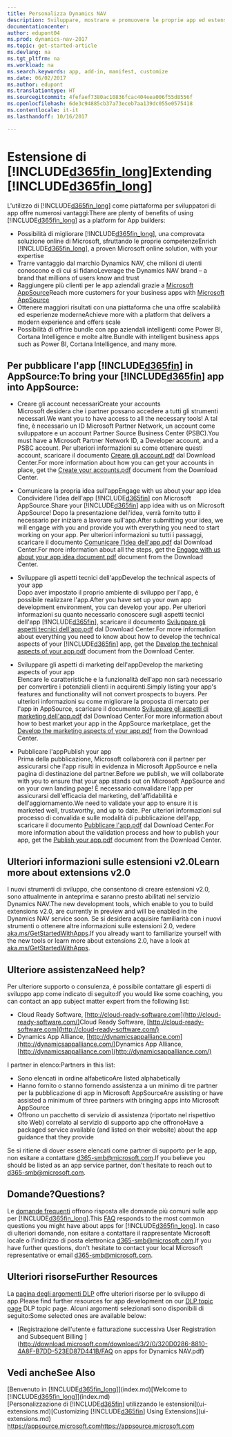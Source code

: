 ```yaml
---
title: Personalizza Dynamics NAV
description: Sviluppare, mostrare e promuovere le proprie app ed estensioni per Dynamics NAV.
documentationcenter: 
author: edupont04
ms.prod: dynamics-nav-2017
ms.topic: get-started-article
ms.devlang: na
ms.tgt_pltfrm: na
ms.workload: na
ms.search.keywords: app, add-in, manifest, customize
ms.date: 06/02/2017
ms.author: edupont
ms.translationtype: HT
ms.sourcegitcommit: 4fefaef7380ac10836fcac404eea006f55d8556f
ms.openlocfilehash: 6de3c94885cb37a73eceb7aa139dc055e0575418
ms.contentlocale: it-it
ms.lasthandoff: 10/16/2017

---
```

# <a name="extending-included365finlongincludesd365finlongmdmd"></a><span data-ttu-id="670a4-103">Estensione di [!INCLUDE[d365fin_long](includes/d365fin_long_md.md)]</span><span class="sxs-lookup"><span data-stu-id="670a4-103">Extending [!INCLUDE[d365fin_long](includes/d365fin_long_md.md)]</span></span>
<span data-ttu-id="670a4-104">L'utilizzo di [!INCLUDE[d365fin_long](includes/d365fin_long_md.md)] come piattaforma per sviluppatori di app offre numerosi vantaggi:</span><span class="sxs-lookup"><span data-stu-id="670a4-104">There are plenty of benefits of using [!INCLUDE[d365fin_long](includes/d365fin_long_md.md)] as a platform for App builders:</span></span>

* <span data-ttu-id="670a4-105">Possibilità di migliorare [!INCLUDE[d365fin_long](includes/d365fin_long_md.md)], una comprovata soluzione online di Microsoft, sfruttando le proprie competenze</span><span class="sxs-lookup"><span data-stu-id="670a4-105">Enrich [!INCLUDE[d365fin_long](includes/d365fin_long_md.md)], a proven Microsoft online solution, with your expertise</span></span>  
* <span data-ttu-id="670a4-106">Trarre vantaggio dal marchio Dynamics NAV, che milioni di utenti conoscono e di cui si fidano</span><span class="sxs-lookup"><span data-stu-id="670a4-106">Leverage the Dynamics NAV brand – a brand that millions of users know and trust</span></span>  
* <span data-ttu-id="670a4-107">Raggiungere più clienti per le app aziendali grazie a [Microsoft AppSource](https://appsource.microsoft.com/)</span><span class="sxs-lookup"><span data-stu-id="670a4-107">Reach more customers for your business apps with [Microsoft AppSource](https://appsource.microsoft.com/)</span></span>  
* <span data-ttu-id="670a4-108">Ottenere maggiori risultati con una piattaforma che una offre scalabilità ed esperienze moderne</span><span class="sxs-lookup"><span data-stu-id="670a4-108">Achieve more with a platform that delivers a modern experience and offers scale</span></span>  
* <span data-ttu-id="670a4-109">Possibilità di offrire bundle con app aziendali intelligenti come Power BI, Cortana Intelligence e molte altre.</span><span class="sxs-lookup"><span data-stu-id="670a4-109">Bundle with intelligent business apps such as Power BI, Cortana Intelligence, and many more.</span></span>  

## <a name="to-bring-your-included365finincludesd365finmdmd-app-into-appsource"></a><span data-ttu-id="670a4-110">Per pubblicare l'app [!INCLUDE[d365fin](includes/d365fin_md.md)] in AppSource:</span><span class="sxs-lookup"><span data-stu-id="670a4-110">To bring your [!INCLUDE[d365fin](includes/d365fin_md.md)] app into AppSource:</span></span>
+ <span data-ttu-id="670a4-111">Creare gli account necessari</span><span class="sxs-lookup"><span data-stu-id="670a4-111">Create your accounts</span></span>  
<span data-ttu-id="670a4-112">Microsoft desidera che i partner possano accedere a tutti gli strumenti necessari.</span><span class="sxs-lookup"><span data-stu-id="670a4-112">We want you to have access to all the necessary tools!</span></span> <span data-ttu-id="670a4-113">A tal fine, è necessario un ID Microsoft Partner Network, un account come sviluppatore e un account Partner Source Business Center (PSBC).</span><span class="sxs-lookup"><span data-stu-id="670a4-113">You must have a Microsoft Partner Network ID, a Developer account, and a PSBC account.</span></span>
<span data-ttu-id="670a4-114">Per ulteriori informazioni su come ottenere questi account, scaricare il documento [Creare gli account.pdf](https://go.microsoft.com/fwlink/?linkid=841514) dal Download Center.</span><span class="sxs-lookup"><span data-stu-id="670a4-114">For more information about how you can get your accounts in place, get the [Create your accounts.pdf](https://go.microsoft.com/fwlink/?linkid=841514) document from the Download Center.</span></span>

+ <span data-ttu-id="670a4-115">Comunicare la propria idea sull'app</span><span class="sxs-lookup"><span data-stu-id="670a4-115">Engage with us about your app idea</span></span>  
<span data-ttu-id="670a4-116">Condividere l'idea dell'app [!INCLUDE[d365fin](includes/d365fin_md.md)] con Microsoft AppSource.</span><span class="sxs-lookup"><span data-stu-id="670a4-116">Share your [!INCLUDE[d365fin](includes/d365fin_md.md)] app idea with us on Microsoft AppSource!</span></span> <span data-ttu-id="670a4-117">Dopo la presentazione dell'idea, verrà fornito tutto il necessario per iniziare a lavorare sull'app.</span><span class="sxs-lookup"><span data-stu-id="670a4-117">After submitting your idea, we will engage with you and provide you with everything you need to start working on your app.</span></span>
<span data-ttu-id="670a4-118">Per ulteriori informazioni su tutti i passaggi, scaricare il documento [Comunicare l'idea dell'app.pdf](https://go.microsoft.com/fwlink/?linkid=841515) dal Download Center.</span><span class="sxs-lookup"><span data-stu-id="670a4-118">For more information about all the steps, get the [Engage with us about your app idea document.pdf](https://go.microsoft.com/fwlink/?linkid=841515) document from the Download Center.</span></span>

+ <span data-ttu-id="670a4-119">Sviluppare gli aspetti tecnici dell'app</span><span class="sxs-lookup"><span data-stu-id="670a4-119">Develop the technical aspects of your app</span></span>    
<span data-ttu-id="670a4-120">Dopo aver impostato il proprio ambiente di sviluppo per l'app, è possibile realizzare l'app.</span><span class="sxs-lookup"><span data-stu-id="670a4-120">After you have set up your own app development environment, you can develop your app.</span></span>
<span data-ttu-id="670a4-121">Per ulteriori informazioni su quanto necessario conoscere sugli aspetti tecnici dell'app [!INCLUDE[d365fin](includes/d365fin_md.md)], scaricare il documento [Sviluppare gli aspetti tecnici dell'app.pdf](https://go.microsoft.com/fwlink/?linkid=841516) dal Download Center.</span><span class="sxs-lookup"><span data-stu-id="670a4-121">For more information about everything you need to know about how to develop the technical aspects of your [!INCLUDE[d365fin](includes/d365fin_md.md)] app, get the [Develop the technical aspects of your app.pdf](https://go.microsoft.com/fwlink/?linkid=841516) document from the Download Center.</span></span>

+ <span data-ttu-id="670a4-122">Sviluppare gli aspetti di marketing dell'app</span><span class="sxs-lookup"><span data-stu-id="670a4-122">Develop the marketing aspects of your app</span></span>  
<span data-ttu-id="670a4-123">Elencare le caratteristiche e la funzionalità dell'app non sarà necessario per convertire i potenziali clienti in acquirenti.</span><span class="sxs-lookup"><span data-stu-id="670a4-123">Simply listing your app's features and functionality will not convert prospects to buyers.</span></span> <span data-ttu-id="670a4-124">Per ulteriori informazioni su come migliorare la proposta di mercato per l'app in AppSource, scaricare il documento [Sviluppare gli aspetti di marketing dell'app.pdf](https://go.microsoft.com/fwlink/?linkid=841518) dal Download Center.</span><span class="sxs-lookup"><span data-stu-id="670a4-124">For more information about how to best market your app in the AppSource marketplace, get the [Develop the marketing aspects of your app.pdf](https://go.microsoft.com/fwlink/?linkid=841518) from the Download Center.</span></span>

+ <span data-ttu-id="670a4-125">Pubblicare l'app</span><span class="sxs-lookup"><span data-stu-id="670a4-125">Publish your app</span></span>  
<span data-ttu-id="670a4-126">Prima della pubblicazione, Microsoft collaborerà con il partner per assicurarsi che l'app risulti in evidenza in Microsoft AppSource e nella pagina di destinazione del partner.</span><span class="sxs-lookup"><span data-stu-id="670a4-126">Before we publish, we will collaborate with you to ensure that your app stands out on Microsoft AppSource and on your own landing page!</span></span> <span data-ttu-id="670a4-127">È necessario convalidare l'app per assicurarsi dell'efficacia del marketing, dell'affidabilità e dell'aggiornamento.</span><span class="sxs-lookup"><span data-stu-id="670a4-127">We need to validate your app to ensure it is marketed well, trustworthy, and up to date.</span></span>
<span data-ttu-id="670a4-128">Per ulteriori informazioni sul processo di convalida e sulle modalità di pubblicazione dell'app, scaricare il documento [Pubblicare l'app.pdf](https://go.microsoft.com/fwlink/?linkid=841517) dal Download Center.</span><span class="sxs-lookup"><span data-stu-id="670a4-128">For more information about the validation process and how to publish your app, get the [Publish your app.pdf](https://go.microsoft.com/fwlink/?linkid=841517) document from the Download Center.</span></span>

## <a name="learn-more-about-extensions-v20"></a><span data-ttu-id="670a4-129">Ulteriori informazioni sulle estensioni v2.0</span><span class="sxs-lookup"><span data-stu-id="670a4-129">Learn more about extensions v2.0</span></span>
<span data-ttu-id="670a4-130">I nuovi strumenti di sviluppo, che consentono di creare estensioni v2.0, sono attualmente in anteprima e saranno presto abilitati nel servizio Dynamics NAV.</span><span class="sxs-lookup"><span data-stu-id="670a4-130">The new development tools, which enable to you to build extensions v2.0, are currently in preview and will be enabled in the Dynamics NAV service soon.</span></span> <span data-ttu-id="670a4-131">Se si desidera acquisire familiarità con i nuovi strumenti o ottenere altre informazioni sulle estensioni 2.0, vedere [aka.ms/GetStartedWithApps](http://aka.ms/GetStartedWithApps).</span><span class="sxs-lookup"><span data-stu-id="670a4-131">If you already want to familiarize yourself with the new tools or learn more about extensions 2.0, have a look at [aka.ms/GetStartedWithApps](http://aka.ms/GetStartedWithApps).</span></span>  

## <a name="need-help"></a><span data-ttu-id="670a4-132">Ulteriore assistenza</span><span class="sxs-lookup"><span data-stu-id="670a4-132">Need help?</span></span>
<span data-ttu-id="670a4-133">Per ulteriore supporto o consulenza, è possibile contattare gli esperti di sviluppo app come indicato di seguito:</span><span class="sxs-lookup"><span data-stu-id="670a4-133">If you would like some coaching, you can contact an app subject matter expert from the following list:</span></span>

* <span data-ttu-id="670a4-134">Cloud Ready Software, [http://cloud-ready-software.com](http://cloud-ready-software.com/)</span><span class="sxs-lookup"><span data-stu-id="670a4-134">Cloud Ready Software, [http://cloud-ready-software.com](http://cloud-ready-software.com/)</span></span>  
* <span data-ttu-id="670a4-135">Dynamics App Alliance, [http://dynamicsappalliance.com](http://dynamicsappalliance.com/)</span><span class="sxs-lookup"><span data-stu-id="670a4-135">Dynamics App Alliance, [http://dynamicsappalliance.com](http://dynamicsappalliance.com/)</span></span>

<span data-ttu-id="670a4-136">I partner in elenco:</span><span class="sxs-lookup"><span data-stu-id="670a4-136">Partners in this list:</span></span>

* <span data-ttu-id="670a4-137">Sono elencati in ordine alfabetico</span><span class="sxs-lookup"><span data-stu-id="670a4-137">Are listed alphabetically</span></span>  
* <span data-ttu-id="670a4-138">Hanno fornito o stanno fornendo assistenza a un minimo di tre partner per la pubblicazione di app in Microsoft AppSource</span><span class="sxs-lookup"><span data-stu-id="670a4-138">Are assisting or have assisted a minimum of three partners with bringing apps into Microsoft AppSource</span></span>  
* <span data-ttu-id="670a4-139">Offrono un pacchetto di servizio di assistenza (riportato nel rispettivo sito Web) correlato al servizio di supporto app che offrono</span><span class="sxs-lookup"><span data-stu-id="670a4-139">Have a packaged service available (and listed on their website) about the app guidance that they provide</span></span>  

<span data-ttu-id="670a4-140">Se si ritiene di dover essere elencati come partner di supporto per le app, non esitare a contattare [d365-smb@microsoft.com](mailto:d365-smb@microsoft.com).</span><span class="sxs-lookup"><span data-stu-id="670a4-140">If you believe you should be listed as an app service partner, don't hesitate to reach out to [d365-smb@microsoft.com](mailto:d365-smb@microsoft.com).</span></span>

## <a name="questions"></a><span data-ttu-id="670a4-141">Domande?</span><span class="sxs-lookup"><span data-stu-id="670a4-141">Questions?</span></span>
<span data-ttu-id="670a4-142">Le [domande frequenti](https://go.microsoft.com/fwlink/?linkid=841520) offrono risposta alle domande più comuni sulle app per [!INCLUDE[d365fin_long](includes/d365fin_long_md.md)].</span><span class="sxs-lookup"><span data-stu-id="670a4-142">This [FAQ](https://go.microsoft.com/fwlink/?linkid=841520) responds to the most common questions you might have about apps for [!INCLUDE[d365fin_long](includes/d365fin_long_md.md)].</span></span> <span data-ttu-id="670a4-143">In caso di ulteriori domande, non esitare a contattare il rappresentate Microsoft locale o l'indirizzo di posta elettronica [d365-smb@microsoft.com](mailto:d365-smb@microsoft.com).</span><span class="sxs-lookup"><span data-stu-id="670a4-143">If you have further questions, don't hesitate to contact your local Microsoft representative or email [d365-smb@microsoft.com](mailto:d365-smb@microsoft.com).</span></span>

## <a name="further-resources"></a><span data-ttu-id="670a4-144">Ulteriori risorse</span><span class="sxs-lookup"><span data-stu-id="670a4-144">Further Resources</span></span>
<span data-ttu-id="670a4-145">La [pagina degli argomenti DLP](https://mbspartner.microsoft.com/BFI/Topic/76) offre ulteriori risorse per lo sviluppo di app.</span><span class="sxs-lookup"><span data-stu-id="670a4-145">Please find further resources for app development on our [DLP topic page](https://mbspartner.microsoft.com/BFI/Topic/76) DLP topic page.</span></span> <span data-ttu-id="670a4-146">Alcuni argomenti selezionati sono disponibili di seguito:</span><span class="sxs-lookup"><span data-stu-id="670a4-146">Some selected ones are available below:</span></span>
-   [<span data-ttu-id="670a4-147">Registrazione dell'utente e fatturazione successiva </span><span class="sxs-lookup"><span data-stu-id="670a4-147">User Registration and Subsequent Billing </span></span>](http://download.microsoft.com/download/3/2/0/320D0286-8810-4A8F-B7DD-523ED87D441B/FAQ on apps for Dynamics NAV.pdf)



## <a name="see-also"></a><span data-ttu-id="670a4-148">Vedi anche</span><span class="sxs-lookup"><span data-stu-id="670a4-148">See Also</span></span>
<span data-ttu-id="670a4-149">[Benvenuto in [!INCLUDE[d365fin_long](includes/d365fin_long_md.md)]](index.md)</span><span class="sxs-lookup"><span data-stu-id="670a4-149">[Welcome to [!INCLUDE[d365fin_long](includes/d365fin_long_md.md)]](index.md)</span></span>  
<span data-ttu-id="670a4-150">[Personalizzazione di [!INCLUDE[d365fin](includes/d365fin_md.md)] utilizzando le estensioni](ui-extensions.md)</span><span class="sxs-lookup"><span data-stu-id="670a4-150">[Customizing [!INCLUDE[d365fin](includes/d365fin_md.md)] Using Extensions](ui-extensions.md)</span></span>  
[<span data-ttu-id="670a4-151">https://appsource.microsoft.com</span><span class="sxs-lookup"><span data-stu-id="670a4-151">https://appsource.microsoft.com</span></span>](https://appsource.microsoft.com/en-us/marketplace/apps?product=dynamics-365-for-financials&page=1)

